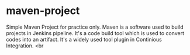 # maven-project

Simple Maven Project for practice only.
Maven is a software used to build projects in Jenkins pipeline. It's a code build tool which is used to convert codes into an artifact. It's a widely used tool plugin in Continious Integration.
<br
